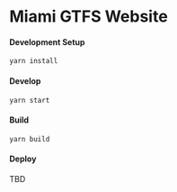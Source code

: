 # Miami GTFS Website

#### Development Setup
`yarn install`

#### Develop
`yarn start`

#### Build
`yarn build`

#### Deploy
TBD

